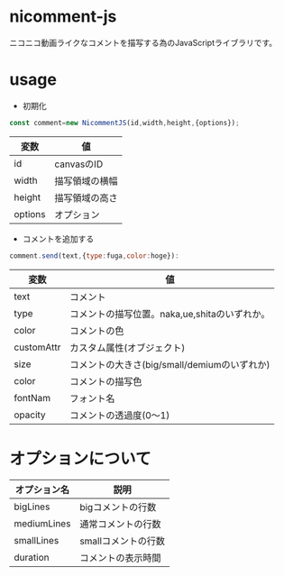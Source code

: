# nicomment-js
ニコニコ動画ライクなコメントを描写する為のJavaScriptライブラリです。


# usage
- 初期化
```javascript
const comment=new NicommentJS(id,width,height,{options});
```
  変数|値
  ---|---
  id|canvasのID
  width|描写領域の横幅
  height|描写領域の高さ
  options|オプション

- コメントを追加する
```javascript
comment.send(text,{type:fuga,color:hoge}):
```
変数|値
---|---
text|コメント
type|コメントの描写位置。naka,ue,shitaのいずれか。
color|コメントの色
customAttr|カスタム属性(オブジェクト)
size|コメントの大きさ(big/small/demiumのいずれか)
color|コメントの描写色
fontNam|フォント名
opacity|コメントの透過度(0～1)


# オプションについて
オプション名|説明
---|---
bigLines|bigコメントの行数
mediumLines|通常コメントの行数
smallLines|smallコメントの行数
duration|コメントの表示時間
